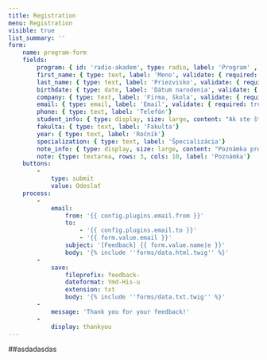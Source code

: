 ```yaml
---
title: Registration
menu: Registration
visible: true
list_summary: ''
form:
    name: program-form
    fields:
        program: { id: 'radio-akadem', type: radio, label: 'Program' , default: akademicky, options: { akademicky: Akademicky, neakademicky: Neakademický} }
        first_name: { type: text, label: 'Meno', validate: { required: true}}
        last_name: { type: text, label: 'Priezvisko', validate: { required: true} }
        birthdate: { type: date, label: 'Dátum narodenia', validate: { required: true} }
        company: { type: text, label: 'Firma, škola', validate: { required: true} }
        email: { type: email, label: 'Email', validate: { required: true} }
        phone: { type: text, label: 'Telefón'}
        student_info: { type: display, size: large, content: "Ak ste študent uveď:" }
        fakulta: { type: text, label: 'Fakulta'}
        year: { type: text, label: 'Ročník'}
        specialization: { type: text, label: 'Špecializácia'}
        note_info: { type: display, size: large, content: "Poznámka pre príjemcu:" }
        note: {type: textarea, rows: 3, cols: 10, label: 'Poznámka'}
    buttons:    
        -
            type: submit
            value: Odoslať
    process:
        -
            email:
                from: '{{ config.plugins.email.from }}'
                to:
                    - '{{ config.plugins.email.to }}'
                    - '{{ form.value.email }}'
                subject: '[Feedback] {{ form.value.name|e }}'
                body: '{% include ''forms/data.html.twig'' %}'
        -
            save:
                fileprefix: feedback-
                dateformat: Ymd-His-u
                extension: txt
                body: '{% include ''forms/data.txt.twig'' %}'
        -
            message: 'Thank you for your feedback!'
        -
            display: thankyou
---
```


##asdadasdas